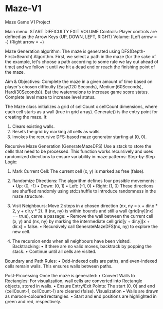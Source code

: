# Maze-V1
 Maze Game V1 Project

Main menu: 
START DIFFICULTY EXIT VOLUME
Controls: Player controls are defined as the Arrow Keys (UP, DOWN, LEFT, RIGHT)
Volume: (Left arrow = -) (Right arrow = +)

Maze Generation algorithm: 
The maze is generated using DFS(Depth-First=Search) Algorithm. 
First, we select a path in the maze (for the sake of the example, let's choose a path according to some rule we lay out ahead of time) 
and we follow it until we hit a dead end or reach the finishing point of the maze.

 Aim & Objectives:
Complete the maze in a given amount of time based on player's chosen difficulty (Easy(120 Seconds), Medium(60Seconds), Hard(30Seconds)).
Eat the watermelons to increase game score status.
Complete level maze to increase level status.

The Maze class initializes a grid of cellCount x cellCount dimensions, where each cell starts as a wall (true in grid array).
Generate() is the entry point for creating the maze. It:
1.	Clears existing walls.
2.	Resets the grid by marking all cells as walls.
3.	Invokes the recursive DFS-based maze generator starting at (0, 0). 


 
Recursive Maze Generation (GenerateMazeDFS)
Use a stack to store the cells that need to be processed.
This function works recursively and uses randomized directions to ensure variability in maze patterns:
Step-by-Step Logic:
1.	Mark Current Cell: The current cell (x, y) is marked as free (false).
2.	Randomize Directions: The algorithm defines four possible movements:
•	Up: (0, -1)
•	Down: (0, 1)
•	Left: (-1, 0)
•	Right: (1, 0) These directions are shuffled randomly using std::shuffle to introduce randomness in the maze structure.

3.	Visit Neighbours:
Move 2 steps in a chosen direction (nx, ny = x + dir.x * 2, y + dir.y * 2).
If (nx, ny) is within bounds and still a wall (grid[ny][nx] == true), carve a passage:
•	Remove the wall between the current cell (x, y) and (nx, ny) by marking the intermediate cell grid[y + dir.y][x + dir.x] = false.
•	Recursively call GenerateMazeDFS(nx, ny) to explore the new cell.

4.	The recursion ends when all neighbours have been visited.
Backtracking:
•	If there are no valid moves, backtrack by popping the stack.
•	Continue until all cells are visited.
 

Boundary and Path Rules:
•	Odd-indexed cells are paths, and even-indexed cells remain walls. This ensures walls between paths.  

Post-Processing
Once the maze is generated:
•	Convert Walls to Rectangles: For visualization, wall cells are converted into Rectangle objects, stored in walls.
•	Ensure Entry/Exit Points: The start (0, 0) and end (cellCount-1, cellCount-1) are cleared (false).
Visualization
•	Walls are drawn as maroon-coloured rectangles.
•	Start and end positions are highlighted in green and red, respectively.
 

